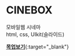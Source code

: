 # CINEBOX
모바일웹 시네마   
html, css, UIkit(슬라이드)

[**목업보기**](http://beebii.cafe24.com/port/work/cinebox/mockup-frameset.html){:target="_blank"}
